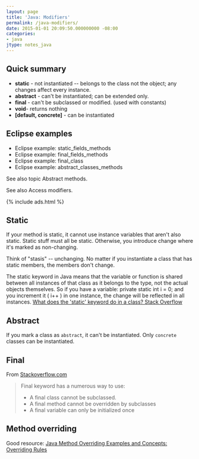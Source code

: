 ```yaml
---
layout: page
title: 'Java: Modifiers'
permalink: /java-modifiers/
date: 2015-01-01 20:09:50.000000000 -08:00
categories:
- java
jtype: notes_java
---
```


## Quick summary

* **static** - not instantiated -- belongs to the class not the object; any changes affect every instance.
* **abstract** - can't be instantiated; can be extended only.
* **final** - can't be subclassed or modified. (used with constants)
* **void**- returns nothing
* **[default, concrete]** - can be instantiated

## Eclipse examples

* Eclipse example: static_fields_methods
* Eclipse example: final_fields_methods
* Eclipse example: final_class
* Eclipse example: abstract_classes_methods

See also topic Abstract methods.

See also Access modifiers.

{% include ads.html %}

## Static

If your method is static, it cannot use instance variables that aren't also static. Static stuff must all be static. Otherwise, you introduce change where it's marked as non-changing.

Think of "stasis" -- unchanging. No matter if you instantiate a class that has static members, the members don't change.

The static keyword in Java means that the variable or function is shared between all instances of that class as it belongs to the type, not the actual objects themselves. So if you have a variable: private static int i = 0; and you increment it ( i++ ) in one instance, the change will be reflected in all instances.
[What does the 'static' keyword do in a class? Stack Overflow](http://stackoverflow.com/questions/413898/what-does-the-static-keyword-do-in-a-class)

## Abstract

If you mark a class as `abstract`, it can't be instantiated. Only `concrete` classes can be instantiated.

## Final

From [Stackoverflow.com](http://stackoverflow.com/questions/15655012/how-final-keyword-works)

> Final keyword has a numerous way to use:
>
> * A final class cannot be subclassed.
> * A final method cannot be overridden by subclasses
> * A final variable can only be initialized once

## Method overriding

Good resource: [Java Method Overriding Examples and Concepts: Overriding Rules](http://crunchify.com/java-method-overriding-examples-and-concepts-overriding-rules/)
